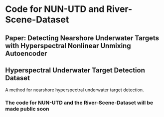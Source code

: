 # Code for NUN-UTD and River-Scene-Dataset
## Paper: Detecting Nearshore Underwater Targets with Hyperspectral Nonlinear Unmixing Autoencoder
## Hyperspectral Underwater Target Detection Dataset

A method for nearshore hyperspectral underwater target detection.

### The code for NUN-UTD and the River-Scene-Dataset will be made public soon
